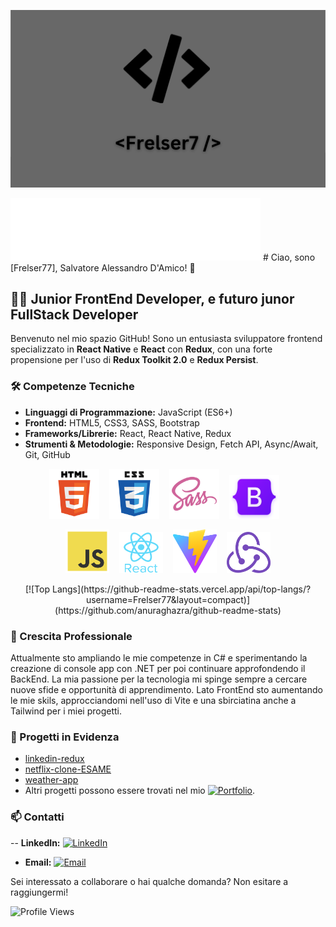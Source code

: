 <p align="center">
<img src="/img/bg.png" alt="CODING"  />
</p>

<img src="/img/7.svg" alt="Seven" width="400" height="100" />
# Ciao, sono [Frelser77], Salvatore Alessandro D'Amico! 👋

## 👨‍💻 Junior FrontEnd Developer, e futuro junor FullStack Developer

Benvenuto nel mio spazio GitHub! Sono un entusiasta sviluppatore frontend specializzato in **React Native** e **React** con **Redux**, con una forte propensione per l'uso di **Redux Toolkit 2.0** e **Redux Persist**.

### 🛠️ Competenze Tecniche

- **Linguaggi di Programmazione:** JavaScript (ES6+)
- **Frontend:** HTML5, CSS3, SASS, Bootstrap
- **Frameworks/Librerie:** React, React Native, Redux
- **Strumenti & Metodologie:** Responsive Design, Fetch API, Async/Await, Git, GitHub

<p align="center">
<img src="/img/html5_icon.png" alt="HTML5" width="80" height="80" />&nbsp;&nbsp;&nbsp;
<img src="/img/css3_icon.png" alt="CSS3" width="80" height="80" />&nbsp;&nbsp;&nbsp;
<img src="/img/sass_icon.png" alt="SASS" width="80" height="80" />&nbsp;&nbsp;&nbsp;
<img src="/img/bootstrap_icon.png" alt="Bootstrap" width="80" height="70" />&nbsp;&nbsp;&nbsp;
</p>
<p align="center">
<img src="/img/js_icon.png" alt="JavaScript" width="70" height="70" />&nbsp;&nbsp;&nbsp;
<img src="/img/react%20native_icon.png" alt="React Native" width="70" height="66" />&nbsp;&nbsp;&nbsp;
<img src="./img/vite-seeklogo.svg" alt="Vite" width="70" height="70" />&nbsp;&nbsp;&nbsp;
<img src="/img/redux_icon.png" alt="Redux" width="70" height="66" />
</p>

<p align="center">
[![Top Langs](https://github-readme-stats.vercel.app/api/top-langs/?username=Frelser77&layout=compact)](https://github.com/anuraghazra/github-readme-stats)
</p>

### 🌱 Crescita Professionale

Attualmente sto ampliando le mie competenze in C# e sperimentando la creazione di console app con .NET per poi continuare approfondendo il BackEnd. La mia passione per la tecnologia mi spinge sempre a cercare nuove sfide e opportunità di apprendimento. Lato FrontEnd sto aumentando le mie skils, approcciandomi nell'uso di Vite e una sbirciatina anche a Tailwind per i miei progetti.

### 💼 Progetti in Evidenza

- [linkedin-redux](https://github.com/Frelser77/linkdin-redux)
- [netflix-clone-ESAME](https://github.com/Frelser77/netflix-clone-ESAME)
- [weather-app](https://github.com/Frelser77/weather)
- Altri progetti possono essere trovati nel mio [![Portfolio](https://img.shields.io/badge/Portfolio-Frelser77-lightgrey)](https://github.com/Frelser77?tab=repositories).

### 📫 Contatti

-- **LinkedIn:** [![LinkedIn](https://img.shields.io/badge/LinkedIn-Frelser77-blue)](https://www.linkedin.com/in/salvatore-alessandro-d-amico-4a1551267/)

- **Email:** [![Email](https://img.shields.io/badge/Email-damicosalvatorealessandro%40email.com-green)](mailto:damicosalvatorealessandro@email.com)

Sei interessato a collaborare o hai qualche domanda? Non esitare a raggiungermi!

![Profile Views](https://komarev.com/ghpvc/?username=Frelser77)

